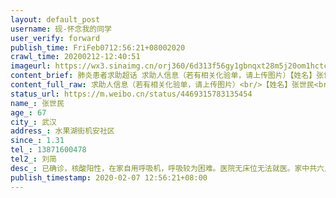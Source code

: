 ```yaml
---
layout: default_post
username: 砚-怀念我的同学
user_verify: forward
publish_time: FriFeb0712:56:21+08002020
crawl_time: 20200212-12:40:51
imageurl: https://wx3.sinaimg.cn/orj360/6d313f56gy1gbnqxt28m5j20om1hctcd.jpg
content_brief: 肺炎患者求助超话 求助人信息（若有相关化验单，请上传图片）【姓名】张世民【年龄】67【所在城市】武汉【所在小区、社区】水果湖街机安社区【患病时间】1.31【联系方式】13871600478【其他紧急联系人】刘简【病情描述】已确诊，核酸阳性，在家自用呼吸机，呼吸较为困难。医院无床位无法就 ...全文
content_full_raw: 求助人信息（若有相关化验单，请上传图片）<br/>【姓名】张世民<br/>【年龄】67<br/>【所在城市】武汉<br/>【所在小区、社区】水果湖街机安社区<br/>【患病时间】1.31<br/>【联系方式】13871600478<br/>【其他紧急联系人】刘简<br/>【病情描述】已确诊，核酸阳性，在家自用呼吸机，呼吸较为困难。医院无床位无法就医。家中共六人，妻子发烧，儿媳妇发烧。<adata-url="http://t.cn/RD4C3n3"href="http://weibo.com/p/1001018008644030000000000"data-hide=""><spanclass='url-icon'><imgstyle='width:1rem;height:1rem'src='https://h5.sinaimg.cn/upload/2015/09/25/3/timeline_card_small_location_default.png'></span><spanclass="surl-text">深圳</span></a>
status_url: https://m.weibo.cn/status/4469315783135454
name_: 张世民
age_: 67
city_: 武汉
address_: 水果湖街机安社区
since_: 1.31
tel_: 13871600478
tel2_: 刘简
desc_: 已确诊，核酸阳性，在家自用呼吸机，呼吸较为困难。医院无床位无法就医。家中共六人，妻子发烧，儿媳妇发烧。<adata-url="http//t.cn/RD4C3n3"href="http//weibo.com/p/1001018008644030000000000"data-hide=""><spanclass='url-icon'><imgstyle='width1rem;height1rem'src='https//h5.sinaimg.cn/upload/2015/09/25/3/timeline_card_small_location_default.png'></span><spanclass="surl-text">深圳</span></a>
publish_timestamp: 2020-02-07 12:56:21+08:00
---
```

